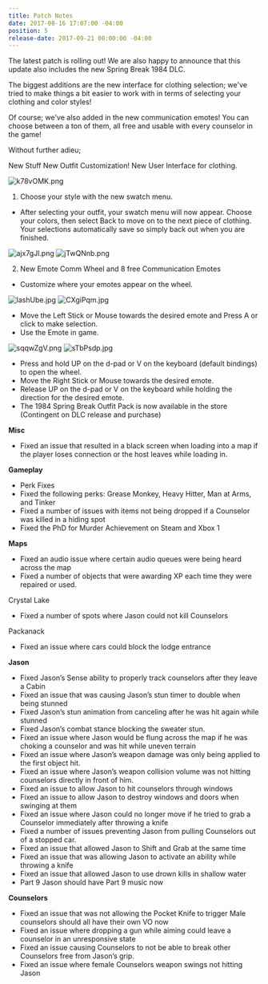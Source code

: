 ```yaml
---
title: Patch Notes
date: 2017-08-16 17:07:00 -04:00
position: 5
release-date: 2017-09-21 00:00:00 -04:00
---
```


The latest patch is rolling out! We are also happy to announce that this update also includes the new Spring Break 1984 DLC. 

The biggest additions are the new interface for clothing selection; we've tried to make things a bit easier to work with in terms of selecting your clothing and color styles! 

Of course; we've also added in the new communication emotes! You can choose between a ton of them, all free and usable with every counselor in the game! 

Without further adieu;

New Stuff
New Outfit Customization!
New User Interface for clothing.

![k78vOMK.png](/uploads/k78vOMK.png)

1. Choose your style with the new swatch menu.
* After selecting your outfit, your swatch menu will now appear. Choose your colors, then select Back to move on to the next piece of clothing. Your selections automatically save so simply back out when you are finished. 

![ajx7gJl.png](/uploads/ajx7gJl.png)
![jTwQNnb.png](/uploads/jTwQNnb.png)

2. New Emote Comm Wheel and 8 free Communication Emotes
* Customize where your emotes appear on the wheel.

![IashUbe.jpg](/uploads/IashUbe.jpg)
![CXgiPqm.jpg](/uploads/CXgiPqm.jpg)

* Move the Left Stick or Mouse towards the desired emote and Press A or click to make selection.
* Use the Emote in game.

![sqqwZgV.png](/uploads/sqqwZgV.png)
![sTbPsdp.jpg](/uploads/sTbPsdp.jpg)

* Press and hold UP on the d-pad or V on the keyboard (default bindings) to open the wheel.
* Move the Right Stick or Mouse towards the desired emote.
* Release UP on the d-pad or V on the keyboard while holding the direction for the desired emote.
* The 1984 Spring Break Outfit Pack is now available in the store (Contingent on DLC release and purchase)

**Misc**
* Fixed an issue that resulted in a black screen when loading into a map if the player loses connection or the host leaves while loading in.

**Gameplay**
* Perk Fixes
* Fixed the following perks: Grease Monkey, Heavy Hitter, Man at Arms, and Tinker
* Fixed a number of issues with items not being dropped if a Counselor was killed in a hiding spot
* Fixed the PhD for Murder Achievement on Steam and Xbox 1

**Maps**
* Fixed an audio issue where certain audio queues were being heard across the map
* Fixed a number of objects that were awarding XP each time they were repaired or used.

Crystal Lake
* Fixed a number of spots where Jason could not kill Counselors

Packanack
* Fixed an issue where cars could block the lodge entrance

**Jason**
* Fixed Jason’s Sense ability to properly track counselors after they leave a Cabin
* Fixed an issue that was causing Jason’s stun timer to double when being stunned
* Fixed Jason’s stun animation from canceling after he was hit again while stunned
* Fixed Jason’s combat stance blocking the sweater stun.
* Fixed an issue where Jason would be flung across the map if he was choking a counselor and was hit while uneven terrain
* Fixed an issue where Jason’s weapon damage was only being applied to the first object hit.
* Fixed an issue where Jason’s weapon collision volume was not hitting counselors directly in front of him.
* Fixed an issue to allow Jason to hit counselors through windows
* Fixed an issue to allow Jason to destroy windows and doors when swinging at them
* Fixed an issue where Jason could no longer move if he tried to grab a Counselor immediately after throwing a knife
* Fixed a number of issues preventing Jason from pulling Counselors out of a stopped car.
* Fixed an issue that allowed Jason to Shift and Grab at the same time
* Fixed an issue that was allowing Jason to activate an ability while throwing a knife
* Fixed an issue that allowed Jason to use drown kills in shallow water
* Part 9 Jason should have Part 9 music now

**Counselors**
* Fixed an issue that was not allowing the Pocket Knife to trigger
Male counselors should all have their own VO now
* Fixed an issue where dropping a gun while aiming could leave a counselor in an unresponsive state
* Fixed an issue causing Counselors to not be able to break other Counselors free from Jason’s grip.
* Fixed an issue where female Counselors weapon swings not hitting Jason




